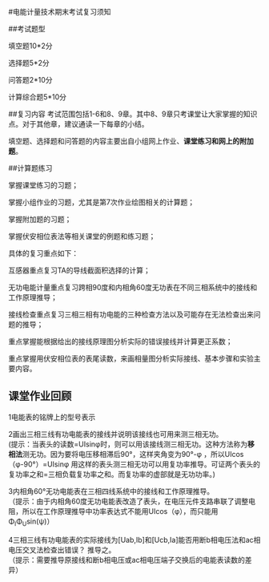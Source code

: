 #电能计量技术期末考试复习须知

##考试题型

填空题10*2分 

选择题5*2分  

问答题2*10分  

计算综合题5*10分

##复习内容
考试范围包括1-6和8、9章。其中8、9章只考课堂让大家掌握的知识点。对于其他章，建议通读一下每章的小结。

填空题、选择题和问答题的内容主要出自小组网上作业、**课堂练习和网上的附加题**。


##计算题练习

掌握课堂练习的习题；

掌握小组作业的习题，尤其是第7次作业绘图相关的计算题；

掌握附加题的习题；

掌握伏安相位表法等相关课堂的例题和练习题；

具体的复习重点如下：

互感器重点复习TA的导线截面积选择的计算；

无功电能计量重点复习跨相90度和内相角60度无功表在不同三相系统中的接线和工作原理推导；

接线检查重点复习三相三相有功电能的三种检查方法以及可能存在无法检查出来问题的推导；

重点掌握能根据给出的接线原理图分析实际的错误接线并计算更正系数；

重点掌握用伏安相位表的表尾读数，来画相量图分析实际接线、基本步骤和实验主要内容。

## 课堂作业回顾

1电能表的铭牌上的型号表示

2画出三相三线有功电能表的接线并说明该接线也可用来测三相无功。  
(提示：当表头的读数=UIsinφ时，则可以用该接线测三相无功。这种方法称为**移相法**测无功。因为要将电压移相滞后90°，这样夹角变为90°-φ ，所以UIcos（φ-90°）=UIsinφ
用这样的表头测三相无功可以用复功率推导。可证两个表头的复功率之和=三相负载复功率之和。而复功率的虚部就是无功功率。)

3内相角60°无功电能表在三相四线系统中的接线和工作原理推导。  
（提示：由于内相角60度无功电能表改造了表头，在电压元件支路串联了调整电阻，所以在工作原理推导中功率表达式不能用UIcos（φ），而只能用Φ<sub>I</sub>Φ<sub>U</sub>sin(ψ)）

4三相三线有功电能表的实际接线为[Uab,Ib]和[Ucb,Ia]能否用断b相电压法和ac相电压交叉法检查出错误？ 推导之。  
（提示：需要推导原接线和断b相电压或ac相电压端子交换后的电能表读数的差异）
